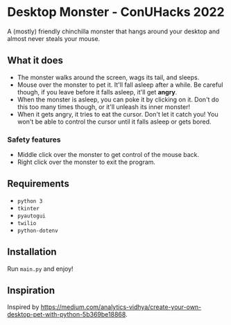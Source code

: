 # Desktop Monster - ConUHacks 2022

A (mostly) friendly chinchilla monster that hangs around your desktop and almost never steals your mouse.

## What it does
* The monster walks around the screen, wags its tail, and sleeps.
* Mouse over the monster to pet it. It'll fall asleep after a while. Be careful though, if you leave before it falls asleep, it'll get **angry**.
* When the monster is asleep, you can poke it by clicking on it. Don't do this too many times though, or it'll unleash its inner monster!
* When it gets angry, it tries to eat the cursor. Don't let it catch you! You won't be able to control the cursor until it falls asleep or gets bored.

### Safety features
* Middle click over the monster to get control of the mouse back.
* Right click over the monster to exit the program.

## Requirements
* `python 3`
* `tkinter`
* `pyautogui`
* `twilio`
* `python-dotenv`

## Installation
Run `main.py` and enjoy!

## Inspiration
Inspired by https://medium.com/analytics-vidhya/create-your-own-desktop-pet-with-python-5b369be18868.
